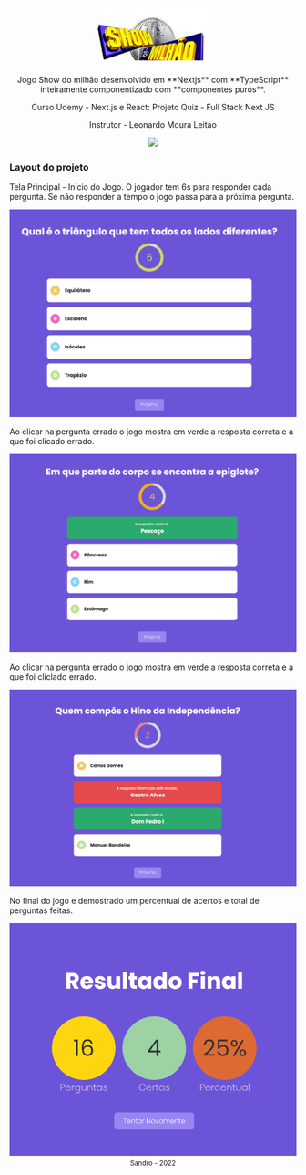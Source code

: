 <div align="center" >
  <img src="./public/assets/logo.png" width="200">
</div>

<div align="center" >
Jogo Show do milhão desenvolvido em **Nextjs** com **TypeScript** inteiramente componentizado com **componentes puros**.
</div>

<div align="center">
  <p>Curso Udemy - Next.js e React: Projeto Quiz - Full Stack Next JS</p>
  <p>Instrutor - Leonardo Moura Leitao</p>
</div>

<div align="center" >
  <img src="./public/assets/quiz.gif">
</div>

### Layout do projeto

Tela Principal -  Início do Jogo.
O jogador tem 6s para responder cada pergunta. Se não responder a tempo o jogo passa para a próxima pergunta.
<div align="center" >
  <img src="./public/assets/Pergunta.png">
</div>

Ao clicar na pergunta errado o jogo mostra em verde a resposta correta e a que foi clicado errado.
<div align="center" >
  <img src="./public/assets/PerguntaCerta.png">
</div>

Ao clicar na pergunta errado o jogo mostra em verde a resposta correta e a que foi cliclado errado.
<div align="center" >
  <img src="./public/assets/PerguntaErrado.png">
</div>

No final do jogo e demostrado um percentual de acertos e total de perguntas feitas.
<div align="center" >
  <img src="./public/assets/ResultadoFinal.png">
</div>

<div align="center">
  <small>Sandro - 2022</small>
</div>